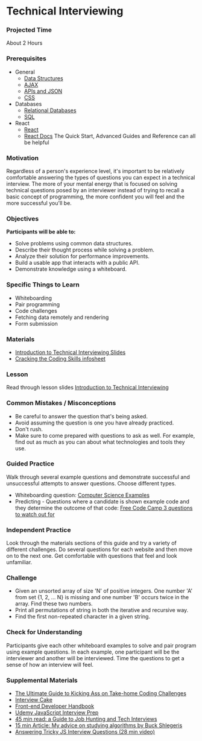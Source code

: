 # Technical Interviewing

### Projected Time

About 2 Hours

### Prerequisites

- General
  - [Data Structures](../../data-structures/)
  - [AJAX](/web/ajax.md)
  - [APIs and JSON](../../api/apis-and-json.md)
  - [CSS](/web/css.md)
- Databases
  - [Relational Databases](../../databases/relational-databases.md)
  - [SQL](../../databases/sql.md)
- React
  - [React](../../react-js/react.md)
  - [React Docs](https://reactjs.org/docs/hello-world.html)
    The Quick Start, Advanced Guides and Reference can all be helpful

### Motivation

Regardless of a person's experience level, it's important to be relatively comfortable answering the types of questions you can expect in a technical interview. The more of your mental energy that is focused on solving technical questions posed by an interviewer instead of trying to recall a basic concept of programming, the more confident you will feel and the more successful you'll be.

### Objectives

**Participants will be able to:**

- Solve problems using common data structures.
- Describe their thought process while solving a problem.
- Analyze their solution for performance improvements.
- Build a usable app that interacts with a public API.
- Demonstrate knowledge using a whiteboard.

### Specific Things to Learn

- Whiteboarding
- Pair programming
- Code challenges
- Fetching data remotely and rendering
- Form submission

### Materials

- [Introduction to Technical Interviewing Slides](https://docs.google.com/presentation/d/19birb2c6D06BRNKxEPvl_kaFR_4A_w9w0Z1l2ko7LII/edit?ts=5ad0ec5c#slide=id.p)
- [Cracking the Coding Skills infosheet](http://www.crackingthecodinginterview.com/uploads/6/5/2/8/6528028/cracking_the_coding_skills_-_v6.pdf)

### Lesson

Read through lesson slides [Introduction to Technical Interviewing](https://docs.google.com/presentation/d/19birb2c6D06BRNKxEPvl_kaFR_4A_w9w0Z1l2ko7LII/edit?ts=5ad0ec5c#slide=id.p)

### Common Mistakes / Misconceptions

- Be careful to answer the question that's being asked.
- Avoid assuming the question is one you have already practiced.
- Don't rush.
- Make sure to come prepared with questions to ask as well. For example, find out as much as you can about what technologies and tools they use.

### Guided Practice

Walk through several example questions and demonstrate successful and unsuccessful attempts to answer questions. Choose different types.

- Whiteboarding question: [Computer Science Examples](https://goo.gl/mKevgV)
- Predicting - Questions where a candidate is shown example code and they determine the outcome of that code: [Free Code Camp 3 questions to watch out for](https://goo.gl/tSd79T)

### Independent Practice

Look through the materials sections of this guide and try a variety of different challenges. Do several questions for each website and then move on to the next one. Get comfortable with questions that feel and look unfamiliar.

### Challenge

- Given an unsorted array of size 'N' of positive integers. One number 'A' from set {1, 2, … N} is missing and one number 'B' occurs twice in the array. Find these two numbers.
- Print all permutations of string in both the iterative and recursive way.
- Find the first non-repeated character in a given string.

### Check for Understanding

Participants give each other whiteboard examples to solve and pair program using example questions. In each example, one participant will be the interviewer and another will be interviewed. Time the questions to get a sense of how an interview will feel.

### Supplemental Materials

- [The Ultimate Guide to Kicking Ass on Take-home Coding Challenges](https://goo.gl/npTq22)
- [Interview Cake](https://www.interviewcake.com/)
- [Front-end Developer Handbook](https://www.frontendhandbook.com/practice/interview-q.html)
- [Udemy JavaScript Interview Prep](https://www.udemy.com/javascript-interview-prep/)
- [45 min read: a Guide to Job Hunting and Tech Interviews](https://haseebq.com/how-to-break-into-tech-job-hunting-and-interviews/#general-study)
- [15 min Article: My advice on studying algorithms by Buck Shlegeris](http://shlegeris.com/2016/08/14/algorithms)
- [Answering Tricky JS Interview Questions (28 min video)](https://www.youtube.com/watch?v=MY0UBGX2FtA)
